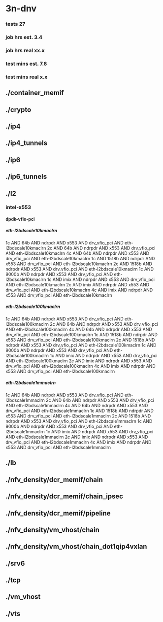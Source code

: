 # 3n-dnv
### tests 27
### job hrs est. 3.4
### job hrs real xx.x
### test mins est. 7.6
### test mins real x.x
## ./container_memif
## ./crypto
## ./ip4
## ./ip4_tunnels
## ./ip6
## ./ip6_tunnels
## ./l2
### intel-x553
#### dpdk-vfio-pci
##### eth-l2bdscale10kmaclrn
1c AND 64b AND ndrpdr AND x553 AND drv_vfio_pci AND eth-l2bdscale10kmaclrn
2c AND 64b AND ndrpdr AND x553 AND drv_vfio_pci AND eth-l2bdscale10kmaclrn
4c AND 64b AND ndrpdr AND x553 AND drv_vfio_pci AND eth-l2bdscale10kmaclrn
1c AND 1518b AND ndrpdr AND x553 AND drv_vfio_pci AND eth-l2bdscale10kmaclrn
2c AND 1518b AND ndrpdr AND x553 AND drv_vfio_pci AND eth-l2bdscale10kmaclrn
1c AND 9000b AND ndrpdr AND x553 AND drv_vfio_pci AND eth-l2bdscale10kmaclrn
1c AND imix AND ndrpdr AND x553 AND drv_vfio_pci AND eth-l2bdscale10kmaclrn
2c AND imix AND ndrpdr AND x553 AND drv_vfio_pci AND eth-l2bdscale10kmaclrn
4c AND imix AND ndrpdr AND x553 AND drv_vfio_pci AND eth-l2bdscale10kmaclrn
##### eth-l2bdscale100kmaclrn
1c AND 64b AND ndrpdr AND x553 AND drv_vfio_pci AND eth-l2bdscale100kmaclrn
2c AND 64b AND ndrpdr AND x553 AND drv_vfio_pci AND eth-l2bdscale100kmaclrn
4c AND 64b AND ndrpdr AND x553 AND drv_vfio_pci AND eth-l2bdscale100kmaclrn
1c AND 1518b AND ndrpdr AND x553 AND drv_vfio_pci AND eth-l2bdscale100kmaclrn
2c AND 1518b AND ndrpdr AND x553 AND drv_vfio_pci AND eth-l2bdscale100kmaclrn
1c AND 9000b AND ndrpdr AND x553 AND drv_vfio_pci AND eth-l2bdscale100kmaclrn
1c AND imix AND ndrpdr AND x553 AND drv_vfio_pci AND eth-l2bdscale100kmaclrn
2c AND imix AND ndrpdr AND x553 AND drv_vfio_pci AND eth-l2bdscale100kmaclrn
4c AND imix AND ndrpdr AND x553 AND drv_vfio_pci AND eth-l2bdscale100kmaclrn
##### eth-l2bdscale1mmaclrn
1c AND 64b AND ndrpdr AND x553 AND drv_vfio_pci AND eth-l2bdscale1mmaclrn
2c AND 64b AND ndrpdr AND x553 AND drv_vfio_pci AND eth-l2bdscale1mmaclrn
4c AND 64b AND ndrpdr AND x553 AND drv_vfio_pci AND eth-l2bdscale1mmaclrn
1c AND 1518b AND ndrpdr AND x553 AND drv_vfio_pci AND eth-l2bdscale1mmaclrn
2c AND 1518b AND ndrpdr AND x553 AND drv_vfio_pci AND eth-l2bdscale1mmaclrn
1c AND 9000b AND ndrpdr AND x553 AND drv_vfio_pci AND eth-l2bdscale1mmaclrn
1c AND imix AND ndrpdr AND x553 AND drv_vfio_pci AND eth-l2bdscale1mmaclrn
2c AND imix AND ndrpdr AND x553 AND drv_vfio_pci AND eth-l2bdscale1mmaclrn
4c AND imix AND ndrpdr AND x553 AND drv_vfio_pci AND eth-l2bdscale1mmaclrn
## ./lb
## ./nfv_density/dcr_memif/chain
## ./nfv_density/dcr_memif/chain_ipsec
## ./nfv_density/dcr_memif/pipeline
## ./nfv_density/vm_vhost/chain
## ./nfv_density/vm_vhost/chain_dot1qip4vxlan
## ./srv6
## ./tcp
## ./vm_vhost
## ./vts
